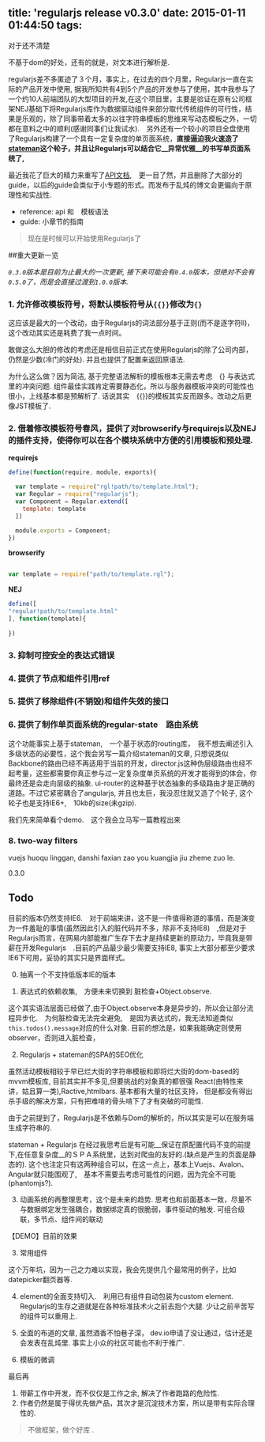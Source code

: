 title: 'regularjs release v0.3.0'
date: 2015-01-11 01:44:50
tags:
---


对于还不清楚

不基于dom的好处，还有的就是，对文本进行解析是.



regularjs差不多匿迹了３个月，事实上，在过去的四个月里，Regularjs一直在实际的产品开发中使用, 据我所知共有4到5个产品的开发参与了使用，其中我参与了一个约10人前端团队的大型项目的开发,在这个项目里，主要是验证在原有公司框架NEJ基础下将Regularjs库作为数据驱动组件来部分取代传统组件的可行性，结果是乐观的，除了同事带着太多的以往字符串模板的思维来写动态模板之外，一切都在意料之中的顺利(感谢同事们让我试水).　另外还有一个较小的项目全盘使用了Regularjs构建了一个具有一定复杂度的单页面系统，__直接逼迫我火速造了[stateman]()这个轮子，并且让Regularjs可以结合它__异常优雅__的书写单页面系统了,__


最近我花了巨大的精力来重写了[API文档](),　更一目了然，并且删除了大部分的guide，以后的guide会类似于小专题的形式。而发布于乱炖的博文会更偏向于原理性和实战性.

- reference: api 和　模板语法
- guide: 小章节的指南


> 现在是时候可以开始使用Regularjs了


##重大更新一览

_`0.3.0`版本是目前为止最大的一次更新, 接下来可能会有`0.4.0`版本，但绝对不会有`0.5.0`了，而是会直接过渡到`1.0.0`版本._


### 1. 允许修改模板符号，将默认模板符号从`{{}}`修改为`{}`

这应该是最大的一个改动，由于Regularjs的词法部分基于正则(而不是逐字符ll)，这个改动其实还是耗费了我一点时间。

敢做这么大胆的修改的考虑还是相信目前正式在使用Regularjs的除了公司内部，仍然是少数(冷门的好处). 并且也提供了配置来返回原语法.

为什么这么做？因为简洁, 基于完整语法解析的模板根本无需去考虑　{} 与表达式里的冲突问题. 组件最佳实践肯定需要静态化，所以与服务器模板冲突的可能性也很小，上线基本都是预解析了. 话说其实　{{}}的模板其实反而跟多。改动之后更像JST模板了.


### 2. 借着修改模板符号春风，提供了对browserify与requirejs以及NEJ的插件支持，使得你可以在各个模块系统中方便的引用模板和预处理.　

__requirejs__

```js
define(function(require, module, exports){

  var template = require("rgl!path/to/template.html");
  var Regular = require("regularjs");
  var Component = Regular.extend([
    template: template
  ])

  module.exports = Component;
})

```

__browserify__

```js

var template = require("path/to/template.rgl");

```

__NEJ__

```js
define([
"regular!path/to/template.html"
], function(template){
  
})

```

### 3. 抑制可控安全的表达式错误

### 4. 提供了节点和组件引用ref

### 5. 提供了移除组件(不销毁)和组件失效的接口

### 6. 提供了制作单页面系统的regular-state　路由系统


这个功能事实上基于stateman,　一个基于状态的routing库，　我不想去阐述引入多级状态的必要性，这个我会另写一篇介绍stateman的文章, 只想说类似Backbone的路由已经不再适用于当前的开发，director.js这种伪层级路由也经不起考量，这些都需要你真正参与过一定复杂度单页系统的开发才能得到的体会，你最终还是会走向层级的抽象. ui-router的这种基于状态抽象的多级路由才是正确的道路。不过它紧密耦合了angularjs,  并且也太巨，我没忍住就又造了个轮子, 这个轮子也是支持IE6+,　10kb的size(未gzip).

我们先来简单看个demo.　这个我会立马写一篇教程出来


### 8. two-way filters

vuejs huoqu linggan, danshi faxian zao you kuangjia jiu zheme zuo le.


0.3.0





## Todo

目前的版本仍然支持IE6.　对于前端来讲，这不是一件值得称道的事情，而是演变为一件羞耻的事情(虽然因此引入的脏代码并不多，除非不支持IE8)　,但是对于Regularjs而言，在网易内部能推广生存下去才是持续更新的原动力，毕竟我是带薪在开发Regularjs　.目前的产品最少最少需要支持IE8, 事实上大部分都至少要求IE6下可用，妥协的其实只是界面样式。



0. 抽离一个不支持低版本IE的版本

1. 表达式的依赖收集,　方便未来切换到 脏检查+Object.observe.

这个其实语法层面已经做了,由于Object.observe本身是异步的，所以会让部分流程异步化.　为何脏检查无法完全避免,　是因为表达式的，我无法知道类似
`this.todos().message`对应的什么对象. 目前的想法是，如果我能确定则使用observer，否则进入脏检查，

2. Regularjs + stateman的SPA的SEO优化

虽然活动模板相较于早已烂大街的字符串模板和即将烂大街的dom-based的mvvm模板库, 目前其实并不多见,但要挑战的对象真的都很强 React(由特性来讲，姑且算一类),Ractive,htmlbars. 基本都有大量的社区支持， 但是都没有得出杀手级的解决方案，只有把难啃的骨头啃下了才有突破的可能性.


由于之前提到了，Regularjs是不依赖与Dom的解析的，所以其实是可以在服务端生成字符串的. 

stateman + Regularjs 在经过我思考后是有可能__保证在原配置代码不变的前提下,在任意复杂度__的ＳＰＡ系统里，达到对爬虫的友好的.(缺点是产生的页面是静态的). 这个也注定只有这两种组合可以，在这一点上，基本上Vuejs、Avalon、Angular就只能围观了,　基本不需要去考虑可能性的问题，因为完全不可能(phantomjs?).


3. 动画系统的再整理思考，这个是未来的趋势. 思考也和前面基本一致，尽量不与数据绑定发生强耦合，数据绑定真的很脆弱，事件驱动的触发. 可组合级联，多节点、组件间的联动

【DEMO】目前的效果

3. 常用组件

这个万年坑，因为一己之力难以实现，我会先提供几个最常用的例子，比如datepicker翻页器等.



4. element的全面支持切入.　利用已有组件自动包装为custom element.
Regularjs的生存之道就是在各种标准技术火之前去抱个大腿. 少让之前辛苦写的组件可以重用上. 


5. 全面的布道的文章, 虽然酒香不怕巷子深，
dev.io申请了没让通过，估计还是会发表在乱炖里. 事实上小众的社区可能也不利于推广.

6. 模板的微调




最后再

1. 带薪工作中开发，而不仅仅是工作之余, 解决了作者跑路的危险性.
2. 作者仍然是属于得优先做产品，其次才是沉淀技术方案，所以是带有实际合理性的.





> 不做框架，做个好库 .

